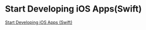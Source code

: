 # Start Developing iOS Apps(Swift)

[Start Developing iOS Apps (Swift)](https://developer.apple.com/library/archive/referencelibrary/GettingStarted/DevelopiOSAppsSwift/)

